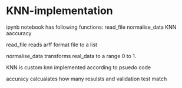 # KNN-implementation

ipynb notebook has following functions:
                                       read_file
                                       normalise_data
                                       KNN 
                                       aaccuracy

 read_file reads arff format file to a list

 normalise_data transforms real_data to a range 0 to 1.

 KNN is custom knn implemented according to psuedo code

 accuracy calcualates how many resulsts and validation test match 
